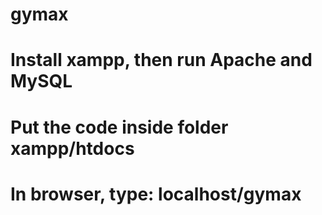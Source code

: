 # gymax
# Install xampp, then run Apache and MySQL
# Put the code inside folder xampp/htdocs
# In browser, type: localhost/gymax
